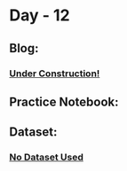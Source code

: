 # Day - 12
## Blog:
### [Under Construction!]()
## Practice Notebook:
### []()
## Dataset:
### [No Dataset Used]()
